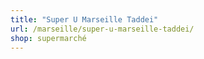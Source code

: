 ```yaml
---
title: "Super U Marseille Taddei"
url: /marseille/super-u-marseille-taddei/
shop: supermarché
---
```

